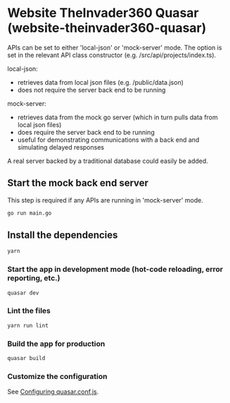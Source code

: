 # Website TheInvader360 Quasar (website-theinvader360-quasar)

APIs can be set to either 'local-json' or 'mock-server' mode. The option is set in the relevant API class constructor (e.g. /src/api/projects/index.ts).

local-json:

* retrieves data from local json files (e.g. /public/data.json)
* does not require the server back end to be running

mock-server:

* retrieves data from the mock go server (which in turn pulls data from local json files)
* does require the server back end to be running
* useful for demonstrating communications with a back end and simulating delayed responses

A real server backed by a traditional database could easily be added.

## Start the mock back end server

This step is required if any APIs are running in 'mock-server' mode.

```bash
go run main.go
```

## Install the dependencies

```bash
yarn
```

### Start the app in development mode (hot-code reloading, error reporting, etc.)

```bash
quasar dev
```

### Lint the files

```bash
yarn run lint
```

### Build the app for production

```bash
quasar build
```

### Customize the configuration

See [Configuring quasar.conf.js](https://quasar.dev/quasar-cli/quasar-conf-js).
